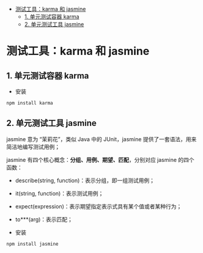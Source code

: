 - [测试工具：karma 和 jasmine](#%E6%B5%8B%E8%AF%95%E5%B7%A5%E5%85%B7%EF%BC%9Akarma-%E5%92%8C-jasmine)
  - [1. 单元测试容器 karma](#1-%E5%8D%95%E5%85%83%E6%B5%8B%E8%AF%95%E5%AE%B9%E5%99%A8-karma)
  - [2. 单元测试工具 jasmine](#2-%E5%8D%95%E5%85%83%E6%B5%8B%E8%AF%95%E5%B7%A5%E5%85%B7-jasmine)

# 测试工具：karma 和 jasmine #

## 1. 单元测试容器 karma ##


- 安装
```
npm install karma
```



## 2. 单元测试工具 jasmine ##

jasmine 意为 “茉莉花”，类似 Java 中的 JUnit，jasmine 提供了一套语法，用来简洁地编写测试用例；

jasmine 有四个核心概念：**分组、用例、期望、匹配**，分别对应 jasmine 的四个函数：
- describe(string, function)：表示分组，即一组测试用例；
- it(string, function)：表示测试用例；
- expect(expression)：表示期望指定表示式具有某个值或者某种行为；
- to***(arg)：表示匹配；


- 安装
```
npm install jasmine
```